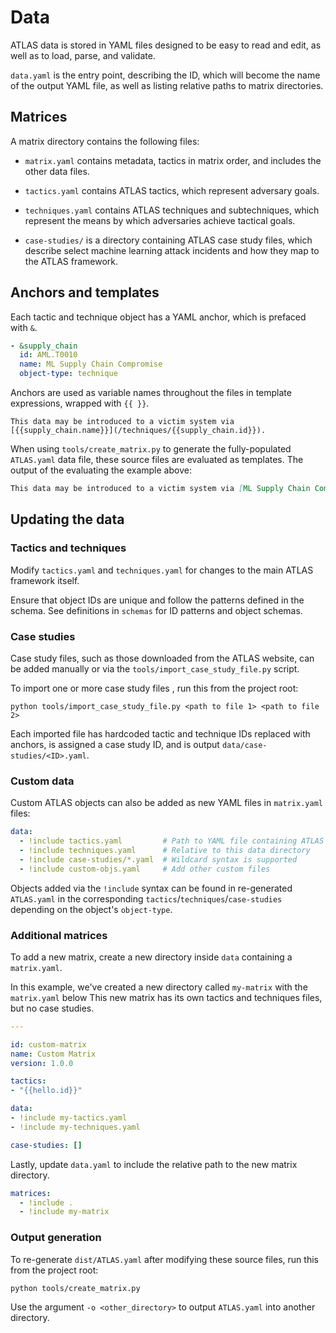 # Data

ATLAS data is stored in YAML files designed to be easy to read and edit, as well as to load, parse, and validate.

`data.yaml` is the entry point, describing the ID, which will become the name of the output YAML file, as well as listing relative paths to matrix directories.

## Matrices

A matrix directory contains the following files:

- `matrix.yaml` contains metadata, tactics in matrix order, and includes the other data files.

- `tactics.yaml` contains ATLAS tactics, which represent adversary goals.

- `techniques.yaml` contains ATLAS techniques and subtechniques, which represent the means by which adversaries achieve tactical goals.

- `case-studies/` is a directory containing ATLAS case study files, which describe select machine learning attack incidents and how they map to the ATLAS framework.

## Anchors and templates

Each tactic and technique object has a YAML anchor, which is prefaced with `&`.

```yaml
- &supply_chain
  id: AML.T0010
  name: ML Supply Chain Compromise
  object-type: technique
```

Anchors are used as variable names throughout the files in template expressions, wrapped with `{{ }}`.

```jinja
This data may be introduced to a victim system via [{{supply_chain.name}}](/techniques/{{supply_chain.id}}).
```

When using `tools/create_matrix.py` to generate the fully-populated `ATLAS.yaml` data file, these source files are evaluated as templates.  The output of the evaluating the example above:

```md
This data may be introduced to a victim system via [ML Supply Chain Compromise](/techniques/AML.T0010)
```

## Updating the data

### Tactics and techniques

Modify `tactics.yaml` and `techniques.yaml` for changes to the main ATLAS framework itself.

Ensure that object IDs are unique and follow the patterns defined in the schema.  See definitions in `schemas` for ID patterns and object schemas.

### Case studies

Case study files, such as those downloaded from the ATLAS website, can be added manually or via the `tools/import_case_study_file.py` script.

To import one or more case study files , run this from the project root:
```
python tools/import_case_study_file.py <path to file 1> <path to file 2>
```

Each imported file has hardcoded tactic and technique IDs replaced with anchors, is assigned a case study ID, and is output `data/case-studies/<ID>.yaml`.

### Custom data

Custom ATLAS objects can also be added as new YAML files in `matrix.yaml` files:

```yaml
data:
  - !include tactics.yaml         # Path to YAML file containing ATLAS objects
  - !include techniques.yaml      # Relative to this data directory
  - !include case-studies/*.yaml  # Wildcard syntax is supported
  - !include custom-objs.yaml     # Add other custom files
```

Objects added via the `!include` syntax can be found in re-generated `ATLAS.yaml` in the corresponding `tactics`/`techniques`/`case-studies` depending on the object's `object-type`.

### Additional matrices

To add a new matrix, create a new directory inside `data` containing a `matrix.yaml`.

In this example, we've created a new directory called `my-matrix` with the `matrix.yaml` below  This new matrix has its own tactics and techniques files, but no case studies.

  ```yaml
  ---

  id: custom-matrix
  name: Custom Matrix
  version: 1.0.0

  tactics:
  - "{{hello.id}}"

  data:
  - !include my-tactics.yaml
  - !include my-techniques.yaml

  case-studies: []
  ```

Lastly, update `data.yaml` to include the relative path to the new matrix directory.

  ```yaml
  matrices:
    - !include .
    - !include my-matrix
  ```

### Output generation

To re-generate `dist/ATLAS.yaml` after modifying these source files, run this from the project root:
```
python tools/create_matrix.py
```

Use the argument `-o <other_directory>` to output `ATLAS.yaml` into another directory.